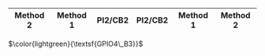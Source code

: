 | Method 2 | Method 1 | PI2/CB2 | PI2/CB2 | Method 1 | Method 2 |
| ------------- | ------------- | ------------- | ------------- | ------------- | ------------- |
$\color{lightgreen}{\textsf{GPIO4\_B3}}$
